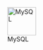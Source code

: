 <td align="center" width="96">
<img src="https://techstack-generator.vercel.app/mysql-icon.svg" alt="MySQL" width="65" height="65" />
<br>MySQL
</td>
